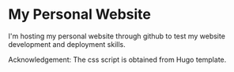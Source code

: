 # My Personal Website
I'm hosting my personal website through github to test my website development and deployment skills. 

Acknowledgement: The css script is obtained from Hugo template. 
